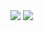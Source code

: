 <img src="https://github-readme-stats.vercel.app/api?username=hnfarif&show_icons=true&theme=highcontrast">
<img style="display: inline;" src="https://github-readme-stats.vercel.app/api/top-langs/?username=hnfarif&layout=compact">

